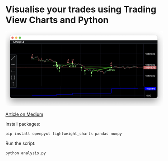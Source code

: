 # Visualise your trades using Trading View Charts and Python

![Chart](TW.png "Chart")

[Article on Medium](https://medium.com/@rozdol/visualise-your-trades-using-tradingview-charts-and-python-55a2b1808695)

Install packages:

```bash
pip install openpyxl lightweight_charts pandas numpy
```

Run the script:

```bash
python analysis.py
```